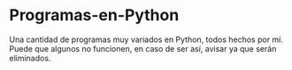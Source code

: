 # Programas-en-Python
Una cantidad de programas muy variados en Python, todos hechos por mí. Puede que algunos no funcionen, en caso de ser así, avisar ya que serán eliminados.
